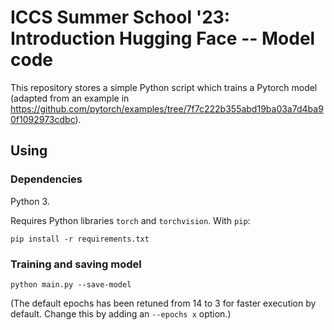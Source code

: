 # ICCS Summer School '23: Introduction Hugging Face -- Model code
This repository stores a simple Python script which trains a Pytorch model
(adapted from an example in
https://github.com/pytorch/examples/tree/7f7c222b355abd19ba03a7d4ba90f1092973cdbc).

## Using
### Dependencies
Python 3.

Requires Python libraries `torch` and `torchvision`. With `pip`:

    pip install -r requirements.txt

### Training and saving model
`python main.py --save-model`

(The default epochs has been retuned from 14 to 3 for faster execution by
default. Change this by adding an `--epochs x` option.)
